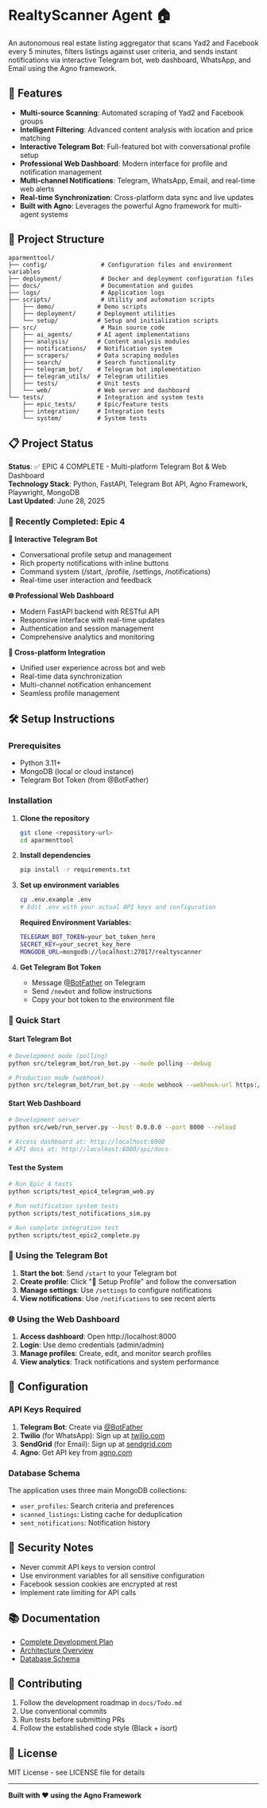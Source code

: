 # RealtyScanner Agent 🏠

An autonomous real estate listing aggregator that scans Yad2 and Facebook every 5 minutes, filters listings against user criteria, and sends instant notifications via interactive Telegram bot, web dashboard, WhatsApp, and Email using the Agno framework.

## 🚀 Features

- **Multi-source Scanning**: Automated scraping of Yad2 and Facebook groups
- **Intelligent Filtering**: Advanced content analysis with location and price matching
- **Interactive Telegram Bot**: Full-featured bot with conversational profile setup
- **Professional Web Dashboard**: Modern interface for profile and notification management
- **Multi-channel Notifications**: Telegram, WhatsApp, Email, and real-time web alerts
- **Real-time Synchronization**: Cross-platform data sync and live updates
- **Built with Agno**: Leverages the powerful Agno framework for multi-agent systems

## 📁 Project Structure

```
aparmenttool/
├── config/               # Configuration files and environment variables
├── deployment/           # Docker and deployment configuration files
├── docs/                 # Documentation and guides
├── logs/                 # Application logs
├── scripts/              # Utility and automation scripts
│   ├── demo/            # Demo scripts
│   ├── deployment/      # Deployment utilities
│   └── setup/           # Setup and initialization scripts
├── src/                  # Main source code
│   ├── ai_agents/       # AI agent implementations
│   ├── analysis/        # Content analysis modules
│   ├── notifications/   # Notification system
│   ├── scrapers/        # Data scraping modules
│   ├── search/          # Search functionality
│   ├── telegram_bot/    # Telegram bot implementation
│   ├── telegram_utils/  # Telegram utilities
│   ├── tests/           # Unit tests
│   └── web/             # Web server and dashboard
└── tests/               # Integration and system tests
    ├── epic_tests/      # Epic/feature tests
    ├── integration/     # Integration tests
    └── system/          # System tests
```

## 📋 Project Status

**Status**: ✅ EPIC 4 COMPLETE - Multi-platform Telegram Bot & Web Dashboard  
**Technology Stack**: Python, FastAPI, Telegram Bot API, Agno Framework, Playwright, MongoDB  
**Last Updated**: June 28, 2025

### 🎉 Recently Completed: Epic 4

**🤖 Interactive Telegram Bot**
- Conversational profile setup and management
- Rich property notifications with inline buttons  
- Command system (/start, /profile, /settings, /notifications)
- Real-time user interaction and feedback

**🌐 Professional Web Dashboard**
- Modern FastAPI backend with RESTful API
- Responsive interface with real-time updates
- Authentication and session management
- Comprehensive analytics and monitoring

**🔄 Cross-platform Integration**
- Unified user experience across bot and web
- Real-time data synchronization
- Multi-channel notification enhancement
- Seamless profile management

## 🛠️ Setup Instructions

### Prerequisites

- Python 3.11+
- MongoDB (local or cloud instance)
- Telegram Bot Token (from @BotFather)

### Installation

1. **Clone the repository**
   ```bash
   git clone <repository-url>
   cd aparmenttool
   ```

2. **Install dependencies**
   ```bash
   pip install -r requirements.txt
   ```

3. **Set up environment variables**
   ```bash
   cp .env.example .env
   # Edit .env with your actual API keys and configuration
   ```

   **Required Environment Variables:**
   ```bash
   TELEGRAM_BOT_TOKEN=your_bot_token_here
   SECRET_KEY=your_secret_key_here
   MONGODB_URL=mongodb://localhost:27017/realtyscanner
   ```

4. **Get Telegram Bot Token**
   - Message [@BotFather](https://t.me/BotFather) on Telegram
   - Send `/newbot` and follow instructions
   - Copy your bot token to the environment file

### 🚀 Quick Start

#### Start Telegram Bot
```bash
# Development mode (polling)
python src/telegram_bot/run_bot.py --mode polling --debug

# Production mode (webhook)
python src/telegram_bot/run_bot.py --mode webhook --webhook-url https://your-domain.com
```

#### Start Web Dashboard
```bash
# Development server
python src/web/run_server.py --host 0.0.0.0 --port 8000 --reload

# Access dashboard at: http://localhost:8000
# API docs at: http://localhost:8000/api/docs
```

#### Test the System
```bash
# Run Epic 4 tests
python scripts/test_epic4_telegram_web.py

# Run notification system tests
python scripts/test_notifications_sim.py

# Run complete integration test
python scripts/test_epic2_complete.py
```

### 📱 Using the Telegram Bot

1. **Start the bot**: Send `/start` to your Telegram bot
2. **Create profile**: Click "🔧 Setup Profile" and follow the conversation
3. **Manage settings**: Use `/settings` to configure notifications
4. **View notifications**: Use `/notifications` to see recent alerts

### 🌐 Using the Web Dashboard

1. **Access dashboard**: Open http://localhost:8000
2. **Login**: Use demo credentials (admin/admin)
3. **Manage profiles**: Create, edit, and monitor search profiles
4. **View analytics**: Track notifications and system performance

## 🔧 Configuration

### API Keys Required

1. **Telegram Bot**: Create via [@BotFather](https://t.me/botfather)
2. **Twilio** (for WhatsApp): Sign up at [twilio.com](https://www.twilio.com/)
3. **SendGrid** (for Email): Sign up at [sendgrid.com](https://sendgrid.com/)
4. **Agno**: Get API key from [agno.com](https://agno.com/)

### Database Schema

The application uses three main MongoDB collections:
- `user_profiles`: Search criteria and preferences
- `scanned_listings`: Listing cache for deduplication
- `sent_notifications`: Notification history

## 🚨 Security Notes

- Never commit API keys to version control
- Use environment variables for all sensitive configuration
- Facebook session cookies are encrypted at rest
- Implement rate limiting for API calls

## 📚 Documentation

- [Complete Development Plan](docs/Todo.md)
- [Architecture Overview](docs/Todo.md#architectural-design--agent-skill-definition)
- [Database Schema](docs/Todo.md#proposed-database-schema-mongodb)

## 🤝 Contributing

1. Follow the development roadmap in `docs/Todo.md`
2. Use conventional commits
3. Run tests before submitting PRs
4. Follow the established code style (Black + isort)

## 📄 License

MIT License - see LICENSE file for details

---

**Built with ❤️ using the Agno Framework**
